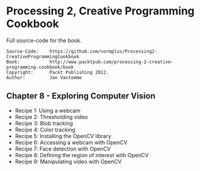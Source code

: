# Processing 2, Creative Programming Cookbook

Full source-code for the book.

	Source-Code:    https://github.com/vormplus/Processing2-CreativeProgrammingCookbook
    Book:           http://www.packtpub.com/processing-2-creative-programming-cookbook/book
    Copyright:      Packt Publishing 2012.
	Author:         Jan Vantomme

## Chapter 8 - Exploring Computer Vision

- Recipe 1: Using a webcam
- Recipe 2: Thresholding video
- Recipe 3: Blob tracking
- Recipe 4: Color tracking
- Recipe 5: Installing the OpenCV library
- Recipe 6: Accessing a webcam with OpenCV
- Recipe 7: Face detection with OpenCV
- Recipe 8: Defining the region of interest with OpenCV
- Recipe 9: Manipulating video with OpenCV
